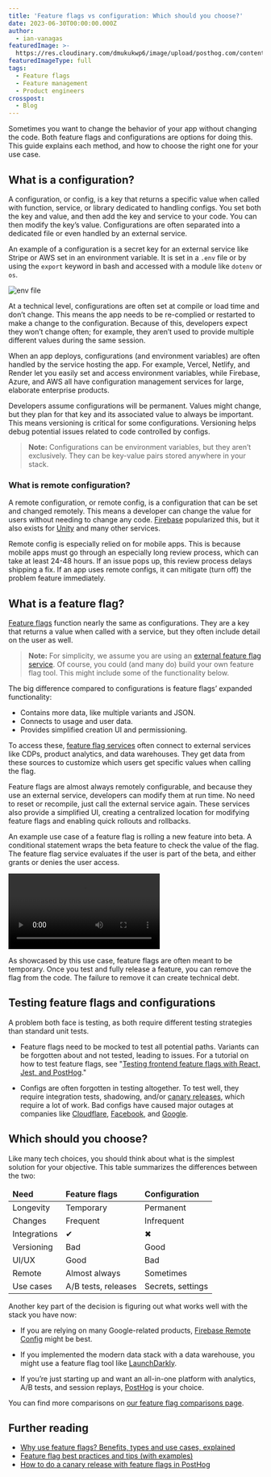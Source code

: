 ```yaml
---
title: 'Feature flags vs configuration: Which should you choose?'
date: 2023-06-30T00:00:00.000Z
author:
  - ian-vanagas
featuredImage: >-
  https://res.cloudinary.com/dmukukwp6/image/upload/posthog.com/contents/images/blog/posthog-engineering-blog.png
featuredImageType: full
tags:
  - Feature flags
  - Feature management
  - Product engineers
crosspost:
  - Blog
---
```


Sometimes you want to change the behavior of your app without changing the code. Both feature flags and configurations are options for doing this. This guide explains each method, and how to choose the right one for your use case.

## What is a configuration?

A configuration, or config, is a key that returns a specific value when called with function, service, or library dedicated to handling configs. You set both the key and value, and then add the key and service to your code. You can then modify the key’s value. Configurations are often separated into a dedicated file or even handled by an external service. 

An example of a configuration is a secret key for an external service like Stripe or AWS set in an environment variable. It is set in a `.env` file or by using the `export` keyword in bash and accessed with a module like `dotenv` or `os`.

![env file](https://res.cloudinary.com/dmukukwp6/image/upload/v1710055416/posthog.com/contents/images/blog/feature-flags-vs-configuration/env.png)

At a technical level, configurations are often set at compile or load time and don’t change. This means the app needs to be re-complied or restarted to make a change to the configuration. Because of this, developers expect they won’t change often; for example, they aren’t used to provide multiple different values during the same session.

When an app deploys, configurations (and environment variables) are often handled by the service hosting the app. For example, Vercel, Netlify, and Render let you easily set and access environment variables, while Firebase, Azure, and AWS all have configuration management services for large, elaborate enterprise products.

Developers assume configurations will be permanent. Values might change, but they plan for that key and its associated value to always be important. This means versioning is critical for some configurations. Versioning helps debug potential issues related to code controlled by configs.

> **Note:** Configurations can be environment variables, but they aren’t exclusively. They can be key-value pairs stored anywhere in your stack.

### What is remote configuration?

A remote configuration, or remote config, is a configuration that can be set and changed remotely. This means a developer can change the value for users without needing to change any code. [Firebase](https://firebase.google.com/docs/remote-config) popularized this, but it also exists for [Unity](https://unity.com/products/remote-config) and many other services.

Remote config is especially relied on for mobile apps. This is because mobile apps must go through an especially long review process, which can take at least 24-48 hours. If an issue pops up, this review process delays shipping a fix. If an app uses remote configs, it can mitigate (turn off) the problem feature immediately.

## What is a feature flag?

[Feature flags](/docs/feature-flags) function nearly the same as configurations. They are a key that returns a value when called with a service, but they often include detail on the user as well.

> **Note:** For simplicity, we assume you are using an [external feature flag service](/blog/feature-flags-as-a-service). Of course, you could (and many do) build your own feature flag tool. This might include some of the functionality below.

The big difference compared to configurations is feature flags’ expanded functionality:

- Contains more data, like multiple variants and JSON.
- Connects to usage and user data.
- Provides simplified creation UI and permissioning.

To access these, [feature flag services](/blog/best-open-source-feature-flag-tools) often connect to external services like CDPs, product analytics, and data warehouses. They get data from these sources to customize which users get specific values when calling the flag.

Feature flags are almost always remotely configurable, and because they use an external service, developers can modify them at run time. No need to reset or recompile, just call the external service again. These services also provide a simplified UI, creating a centralized location for modifying feature flags and enabling quick rollouts and rollbacks.

An example use case of a feature flag is rolling a new feature into beta. A conditional statement wraps the beta feature to check the value of the flag. The feature flag service evaluates if the user is part of the beta, and either grants or denies the user access.

![Feature flag video](https://res.cloudinary.com/dmukukwp6/video/upload/v1710055416/posthog.com/contents/images/blog/feature-flags-vs-configuration/feature-flag.mp4)

As showcased by this use case, feature flags are often meant to be temporary. Once you test and fully release a feature, you can remove the flag from the code. The failure to remove it can create technical debt.

## Testing feature flags and configurations

A problem both face is testing, as both require different testing strategies than standard unit tests.

- Feature flags need to be mocked to test all potential paths. Variants can be forgotten about and not tested, leading to issues. For a tutorial on how to test feature flags, see "[Testing frontend feature flags with React, Jest, and PostHog](/tutorials/test-frontend-feature-flags)."

- Configs are often forgotten in testing altogether. To test well, they require integration tests, shadowing, and/or [canary releases](/tutorials/canary-release), which require a lot of work. Bad configs have caused major outages at companies like [Cloudflare](https://web.archive.org/web/20211006135542/https://blog.cloudflare.com/todays-outage-post-mortem-82515/), [Facebook](https://engineering.fb.com/2021/10/05/networking-traffic/outage-details/s), and [Google](https://blog.google/inside-google/company-announcements/todays-outage-for-several-google/).

## Which should you choose?

Like many tech choices, you should think about what is the simplest solution for your objective. This table summarizes the differences between the two:

<div className="overflow-x-auto -mx-5 px-5">
<table className="w-full mt-4" style="min-width: 600px;">
  <thead>
    <tr>
      <td className="w-3/12"><strong>Need</strong></td>
      <td className="w-3/12 text-center"><strong>Feature flags</strong></td>
      <td className="w-3/12 text-center"><strong>Configuration</strong></td>
    </tr>
  </thead>
  <tbody>
    <tr>
      <td>Longevity</td>
      <td className="text-center">Temporary</td>
      <td className="text-center">Permanent</td>
    </tr>
    <tr>
      <td>Changes</td>
      <td className="text-center">Frequent</td>
      <td className="text-center">Infrequent</td>
    </tr>
    <tr>
      <td>Integrations</td>
      <td className="text-center"><span className="text-green text-lg">✔</span></td>
      <td className="text-center"><span className="text-red text-lg">✖</span></td>
    </tr>
    <tr>
      <td>Versioning</td>
      <td className="text-center text-red">Bad</td>
      <td className="text-center text-green">Good</td>
    </tr>
    <tr>
      <td>UI/UX</td>
      <td className="text-center text-green">Good</td>
      <td className="text-center text-red">Bad</td>
    </tr>
    <tr>
      <td>Remote</td>
      <td className="text-center">Almost always</td>
      <td className="text-center">Sometimes</td>
    </tr>
    <tr>
      <td>Use cases</td>
      <td className="text-center">A/B tests, releases</td>
      <td className="text-center">Secrets, settings</td>
    </tr>
  </tbody>
</table>
</div>

Another key part of the decision is figuring out what works well with the stack you have now:

- If you are relying on many Google-related products, [Firebase Remote Config](https://firebase.google.com/docs/remote-config) might be best.

- If you implemented the modern data stack with a data warehouse, you might use a feature flag tool like [LaunchDarkly](/blog/best-launchdarkly-alternatives).

- If you’re just starting up and want an all-in-one platform with analytics, A/B tests, and session replays, [PostHog](https://app.posthog.com/signup) is your choice.

You can find more comparisons on [our feature flag comparisons page](/feature-flags/comparisons).

## Further reading

- [Why use feature flags? Benefits, types and use cases, explained](/blog/feature-flag-benefits-use-cases)
- [Feature flag best practices and tips (with examples)](/blog/feature-flag-best-practices)
- [How to do a canary release with feature flags in PostHog](/tutorials/canary-release)

